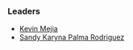 ### Leaders

* [Kevin Mejia](mailto:kevin.mejia@owasp.org)
* [Sandy Karyna Palma Rodriguez](mailto:sandy.palma@owasp.org)


